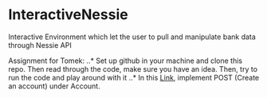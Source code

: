 # InteractiveNessie
Interactive Environment which let the user to pull and manipulate bank data  through Nessie API

Assignment for Tomek: 
..* Set up github in your machine and clone this repo. Then read through the code, make sure you have an idea. Then, try to run the code and play around with it
..* In this [Link](http://api.reimaginebanking.com/documentation#!/Account/get_accounts_id), implement POST (Create an account) under Account. 

